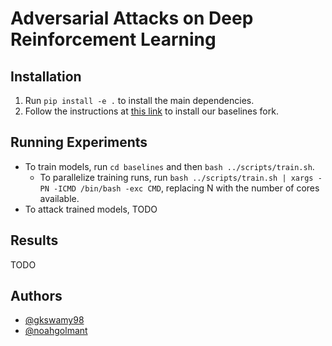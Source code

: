 # Adversarial Attacks on Deep Reinforcement Learning

## Installation
1) Run `pip install -e .` to install the main dependencies.
2) Follow the instructions at [this link](https://github.com/noahgolmant/baselines) to install our baselines fork.

## Running Experiments
* To train models, run `cd baselines` and then `bash ../scripts/train.sh`. 
  * To parallelize training runs, run `bash ../scripts/train.sh | xargs -PN -ICMD /bin/bash -exc CMD`, replacing N with the number of cores available.
* To attack trained models, TODO

## Results
TODO

## Authors
* [@gkswamy98](https://github.com/gkswamy98)
* [@noahgolmant](https://github.com/noahgolmant)
